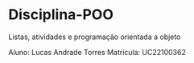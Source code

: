 # Disciplina-POO
Listas, atividades e programação orientada a objeto

Aluno: Lucas Andrade Torres
Matrícula: UC22100362
